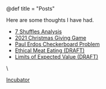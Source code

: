 @def title = "Posts"

Here are some thoughts I have had. 

- [7 Shuffles Analysis](/posts/005_shuffle)
- [2021 Christmas Giving Game](/posts/004_2021_xmas_giving)
- [Paul Erdos Checkerboard Problem](/posts/003_erdos_problem)
- [Ethical Meat Eating (DRAFT)](/posts/002_ethical_meat)
- [Limits of Expected Value (DRAFT)](/posts/001_expected_value_limits)


\\

[Incubator](/posts/000_todo)